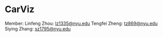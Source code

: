 # CarViz

Member:
Linfeng Zhou: lz1335@nyu.edu
Tengfei Zheng: tz869@nyu.edu
Siying Zhang: sz1795@nyu.edu
